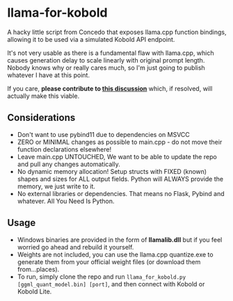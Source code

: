 # llama-for-kobold

A hacky little script from Concedo that exposes llama.cpp function bindings, allowing it to be used via a simulated Kobold API endpoint.

It's not very usable as there is a fundamental flaw with llama.cpp, which causes generation delay to scale linearly with original prompt length. Nobody knows why or really cares much, so I'm just going to publish whatever I have at this point.

If you care, **please contribute to [this discussion](https://github.com/ggerganov/llama.cpp/discussions/229)** which, if resolved, will actually make this viable.

## Considerations
- Don't want to use pybind11 due to dependencies on MSVCC
- ZERO or MINIMAL changes as possible to main.cpp - do not move their function declarations elsewhere!
- Leave main.cpp UNTOUCHED, We want to be able to update the repo and pull any changes automatically.
- No dynamic memory allocation! Setup structs with FIXED (known) shapes and sizes for ALL output fields. Python will ALWAYS provide the memory, we just write to it.
- No external libraries or dependencies. That means no Flask, Pybind and whatever. All You Need Is Python.

## Usage
- Windows binaries are provided in the form of **llamalib.dll** but if you feel worried go ahead and rebuild it yourself.
- Weights are not included, you can use the llama.cpp quantize.exe to generate them from your official weight files (or download them from...places).
- To run, simply clone the repo and run `llama_for_kobold.py [ggml_quant_model.bin] [port]`, and then connect with Kobold or Kobold Lite.
